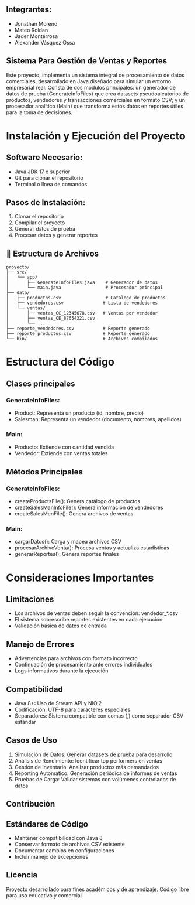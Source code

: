 ## Integrantes: 
- Jonathan Moreno
- Mateo Roldan
- Jader Monterrosa
- Alexander Vásquez Ossa

## Sistema Para Gestión de Ventas y Reportes

Este proyecto, implementa un sistema integral de procesamiento de datos comerciales, desarrollado en Java diseñado para simular un entorno empresarial real. Consta de dos módulos principales: un generador de datos de prueba (GenerateInfoFiles) que crea datasets pseudoaleatorios de productos, vendedores y transacciones comerciales en formato CSV; y un procesador analítico (Main) que transforma estos datos en reportes útiles para la toma de decisiones.

# Instalación y Ejecución del Proyecto

## Software Necesario:
- Java JDK 17 o superior
- Git para clonar el repositorio
- Terminal o línea de comandos

## Pasos de Instalación:
1. Clonar el repositorio
2. Compilar el proyecto
3. Generar datos de prueba
4. Procesar datos y generar reportes

## 📁 Estructura de Archivos
```plaintext
proyecto/
├── src/
│   └── app/
│       ├── GenerateInfoFiles.java    # Generador de datos
│       └── main.java                 # Procesador principal
├── data/
│   ├── productos.csv                 # Catálogo de productos
│   ├── vendedores.csv               # Lista de vendedores
│   └── ventas/
│       ├── ventas_CC_12345678.csv   # Ventas por vendedor
│       ├── ventas_CE_87654321.csv
│       └── ...
├── reporte_vendedores.csv           # Reporte generado
├── reporte_productos.csv            # Reporte generado
└── bin/                             # Archivos compilados
```
# Estructura del Código

## Clases principales

### GenerateInfoFiles:
-	Product: Representa un producto (id, nombre, precio)
-	Salesman: Representa un vendedor (documento, nombres, apellidos)

### Main:
-	Producto: Extiende con cantidad vendida
-	Vendedor: Extiende con ventas totales

## Métodos Principales

### GenerateInfoFiles:
-	createProductsFile(): Genera catálogo de productos
- 	createSalesManInfoFile(): Genera información de vendedores
-	createSalesMenFile(): Genera archivos de ventas

### Main:
-	cargarDatos(): Carga y mapea archivos CSV
-	procesarArchivoVenta(): Procesa ventas y actualiza estadísticas
-	generarReportes(): Genera reportes finales

# Consideraciones Importantes

## Limitaciones
-	Los archivos de ventas deben seguir la convención: vendedor_*.csv
-	El sistema sobrescribe reportes existentes en cada ejecución
-	Validación básica de datos de entrada

## Manejo de Errores
-	Advertencias para archivos con formato incorrecto
-	Continuación de procesamiento ante errores individuales
-	Logs informativos durante la ejecución

## Compatibilidad
-	Java 8+: Uso de Stream API y NIO.2
-	Codificación: UTF-8 para caracteres especiales
-	Separadores: Sistema compatible con comas (,) como separador CSV estándar

## Casos de Uso

1.	Simulación de Datos: Generar datasets de prueba para desarrollo
2.	Análisis de Rendimiento: Identificar top performers en ventas
3.	Gestión de Inventario: Analizar productos más demandados
4.	Reporting Automático: Generación periódica de informes de ventas
5.	Pruebas de Carga: Validar sistemas con volúmenes controlados de datos

## Contribución

## Estándares de Código

-	Mantener compatibilidad con Java 8
-	Conservar formato de archivos CSV existente
-	Documentar cambios en configuraciones
-	Incluir manejo de excepciones

## Licencia
Proyecto desarrollado para fines académicos y de aprendizaje. Código libre para uso educativo y comercial.












